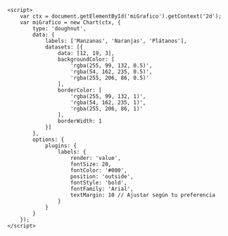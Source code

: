    <script src="https://cdn.jsdelivr.net/npm/chartjs-plugin-labels@1.1.0"></script>
    <script>
        var ctx = document.getElementById('miGrafico').getContext('2d');
        var miGrafico = new Chart(ctx, {
            type: 'doughnut',
            data: {
                labels: ['Manzanas', 'Naranjas', 'Plátanos'],
                datasets: [{
                    data: [12, 19, 3],
                    backgroundColor: [
                        'rgba(255, 99, 132, 0.5)',
                        'rgba(54, 162, 235, 0.5)',
                        'rgba(255, 206, 86, 0.5)'
                    ],
                    borderColor: [
                        'rgba(255, 99, 132, 1)',
                        'rgba(54, 162, 235, 1)',
                        'rgba(255, 206, 86, 1)'
                    ],
                    borderWidth: 1
                }]
            },
            options: {
                plugins: {
                    labels: {
                        render: 'value',
                        fontSize: 20,
                        fontColor: '#000',
                        position: 'outside',
                        fontStyle: 'bold',
                        fontFamily: 'Arial',
                        textMargin: 10 // Ajustar según tu preferencia
                    }
                }
            }
        });
    </script>
 
 
 
 
 
 <script>
// Seleccionar el canvas
var ctx = document.getElementById('myChart').getContext('2d');

// Datos del gráfico
var data = {
    labels: ['Manzanas', 'Naranjas', 'Plátanos'],
    datasets: [{
        data: [12, 19, 3],
        backgroundColor: [
            'rgba(255, 99, 132, 0.5)',
            'rgba(54, 162, 235, 0.5)',
            'rgba(255, 206, 86, 0.5)'
        ],
        borderColor: [
            'rgba(255, 99, 132, 1)',
            'rgba(54, 162, 235, 1)',
            'rgba(255, 206, 86, 1)'
        ],
        borderWidth: 1
    }]
};

// Opciones del gráfico
var options = {
    responsive: true,
    cutoutPercentage: 50,
    legend: {
        position: 'bottom',
        labels: {
            fontSize: 18,
            fontFamily: 'Arial'
        }
    },
    plugins: {
        datalabels: {
            color: 'white',
            font: {
                size: 20,
                weight: 'bold'
            },
            formatter: function(value, context) {
                return value;
            }
        }
    }
};

// Crear el gráfico de dona
var myChart = new Chart(ctx, {
    type: 'doughnut',
    data: data,
    options: options
});

</script>

